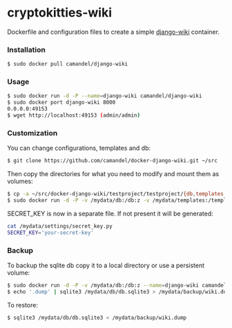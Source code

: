 # cryptokitties-wiki

Dockerfile and configuration files to create a simple [django-wiki](https://github.com/django-wiki/django-wiki) container.
### Installation
```sh
$ sudo docker pull camandel/django-wiki
```
### Usage
```sh
$ sudo docker run -d -P --name=django-wiki camandel/django-wiki
$ sudo docker port django-wiki 8000
0.0.0.0:49153
$ wget http://localhost:49153 (admin/admin)
```
### Customization
You can change configurations, templates and db:
```sh
$ git clone https://github.com/camandel/docker-django-wiki.git ~/src
```
Then copy the directories for what you need to modify and mount them as volumes:
```sh
$ cp -a ~/src/docker-django-wiki/testproject/testproject/{db,templates,settings} /mydata
$ sudo docker run -d -P -v /mydata/db:/db:z -v /mydata/templates:/templates:z -v /mydata/settings:/settings:z --name=django-wiki camandel/django-wiki
```
SECRET_KEY is now in a separate file. If not present it will be generated:
```sh
cat /mydata/settings/secret_key.py
SECRET_KEY='your-secret-key'
```
### Backup
To backup the sqlite db copy it to a local directory or use a persistent volume:
```sh
$ sudo docker run -d -P -v /mydata/db:/db:z --name=django-wiki camandel/django-wiki
$ echo '.dump' | sqlite3 /mydata/db/db.sqlite3 > /mydata/backup/wiki.dump
```
To restore:
```sh
$ sqlite3 /mydata/db/db.sqlite3 < /mydata/backup/wiki.dump
```
